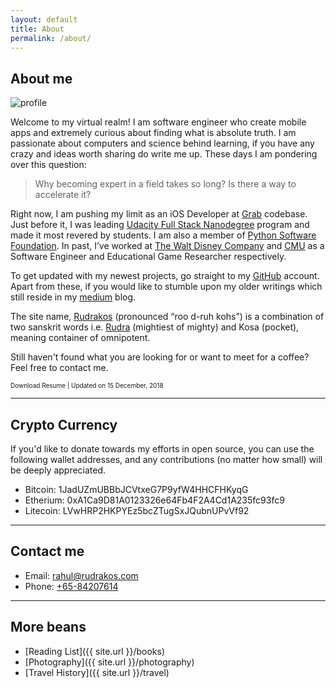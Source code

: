 ```yaml
---
layout: default
title: About
permalink: /about/
---
```


## About me

<img class="profile-picture" src="{{ site.url }}/assets/images/profile.jpg" alt="profile">


Welcome to my virtual realm! I am software engineer who create mobile apps and extremely curious about finding what is absolute truth. I am passionate about computers and science behind learning, if you have any crazy and ideas worth sharing do write me up. These days I am pondering over this question:

> Why becoming expert in a field takes so long? Is there a way to accelerate it?

Right now, I am pushing my limit as an iOS Developer at [Grab][grab] codebase. Just before it, I was leading [Udacity Full Stack Nanodegree][fsnd] program and made it most revered by students. I am also a member of [Python Software Foundation][PSF]. In past, I’ve worked at [The Walt Disney Company][disney] and [CMU][cmu] as a Software Engineer and Educational Game Researcher respectively.

To get updated with my newest projects, go straight to my [GitHub][github] account. Apart from these, if you would like to stumble upon my older writings which still reside in my [medium][medium] blog.

The site name, [Rudrakos]() (pronounced “roo d-ruh kohs”) is a combination of two sanskrit words i.e. [Rudra][rudra] (mightiest of mighty) and Kosa (pocket), meaning container of omnipotent.

Still haven't found what you are looking for or want to meet for a coffee? Feel free to contact me.

<div class="social-icon"><a id="pdf-ic" href="{{ site.url }}/assets/pdf/resume.pdf" target="_blank">
    <i class="fa fa-file-pdf-o social-icon"></i>
  </a>
  <span><font size="1">Download Resume | Updated on 15 December, 2018 </font></span>
</div>

---
## Crypto Currency

If you'd like to donate towards my efforts in open source, you can use the following wallet addresses, and any contributions (no matter how small) will be deeply appreciated.

* Bitcoin: 1JadUZmUBBbJCVtxeG7P9yfW4HHCFHKyqG
* Etherium: 0xA1Ca9D81A0123326e64Fb4F2A4Cd1A235fc93fc9
* Litecoin: LVwHRP2HKPYEz5bcZTugSxJQubnUPvVf92

---

## Contact me

* Email: [rahul@rudrakos.com](mailto:rahul@rudrakos.com)
* Phone: [+65-84207614](tel:+65-84207614)

---

## More beans
* [Reading List]({{ site.url }}/books)
* [Photography]({{ site.url }}/photography)
* [Travel History]({{ site.url }}/travel)


[github]: <https://github.com/{{ site.trivium.social.github }}>
[medium]: <https://medium.com/@{{ site.trivium.social.medium }}>
[udacity]: <https://udacity.com>
[fsnd]: <https://www.udacity.com/course/full-stack-web-developer-nanodegree--nd004>
[PSF]: <https://www.python.org/psf>
[rudra]: <https://en.wikipedia.org/wiki/Rudra>
[cmu]: <https://www.hcii.cmu.edu/>
[disney]: <http://www.disneyinteractive.com/>
[grab]: <https://www.grab.com/sg/>

